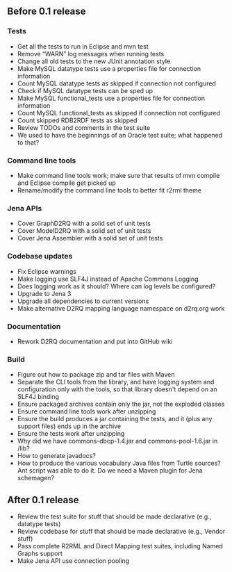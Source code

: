 ## Before 0.1 release

### Tests
- Get all the tests to run in Eclipse and mvn test
- Remove “WARN” log messages when running tests
- Change all old tests to the new JUnit annotation style
- Make MySQL datatype tests use a properties file for connection information
- Count MySQL datatype tests as skipped if connection not configured
- Check if MySQL datatype tests can be sped up
- Make MySQL functional_tests use a properties file for connection information
- Count MySQL functional_tests as skipped if connection not configured
- Count skipped RDB2RDF tests as skipped
- Review TODOs and comments in the test suite
- We used to have the beginnings of an Oracle test suite; what happened to that?

### Command line tools
- Make command line tools work; make sure that results of mvn compile and Eclipse compile get picked up
- Rename/modify the command line tools to better fit r2rml theme

### Jena APIs
- Cover GraphD2RQ with a solid set of unit tests
- Cover ModelD2RQ with a solid set of unit tests
- Cover Jena Assembler with a solid set of unit tests

### Codebase updates
- Fix Eclipse warnings
- Make logging use SLF4J instead of Apache Commons Logging
- Does logging work as it should? Where can log levels be configured?
- Upgrade to Jena 3
- Upgrade all dependencies to current versions
- Make alternative D2RQ mapping language namespace on d2rq.org work

### Documentation
- Rework D2RQ documentation and put into GitHub wiki

### Build
- Figure out how to package zip and tar files with Maven
- Separate the CLI tools from the library, and have logging system and configuration only with the tools, so that library doesn't depend on an SLF4J binding
- Ensure packaged archives contain only the jar, not the exploded classes
- Ensure command line tools work after unzipping
- Ensure the build produces a jar containing the tests, and it (plus any support files) ends up in the archive
- Ensure the tests work after unzipping
- Why did we have commons-dbcp-1.4.jar and commons-pool-1.6.jar in /lib?
- How to generate javadocs?
- How to produce the various vocabulary Java files from Turtle sources? Ant script was able to do it. Do we need a Maven plugin for Jena schemagen?

## After 0.1 release
- Review the test suite for stuff that should be made declarative (e.g., datatype tests)
- Review codebase for stuff that should be made declarative (e.g., Vendor stuff)
- Pass complete R2RML and Direct Mapping test suites, including Named Graphs support
- Make Jena API use connection pooling
